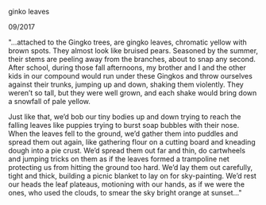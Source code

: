 ginko leaves

09/2017

"…attached to the Gingko trees, are gingko leaves, chromatic yellow with brown spots. They almost look like bruised pears. Seasoned by the summer, their stems are peeling away from the branches, about to snap any second. After school, during those fall afternoons, my brother and I and the other kids in our compound would run under these Gingkos and throw ourselves against their trunks, jumping up and down, shaking them violently. They weren’t so tall, but they were well grown, and each shake would bring down a snowfall of pale yellow.

Just like that, we’d bob our tiny bodies up and down trying to reach the falling leaves like puppies trying to burst soap bubbles with their nose. When the leaves fell to the ground, we’d gather them into puddles and spread them out again, like gathering flour on a cutting board and kneading dough into a pie crust. We’d spread them out far and thin, do cartwheels and jumping tricks on them as if the leaves formed a trampoline net protecting us from hitting the ground too hard. We’d lay them out carefully, tight and thick, building a picnic blanket to lay on for sky-painting. We’d rest our heads the leaf plateaus, motioning with our hands, as if we were the ones, who used the clouds, to smear the sky bright orange at sunset…"
